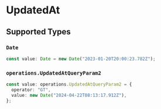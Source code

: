# UpdatedAt


## Supported Types

### `Date`

```typescript
const value: Date = new Date("2023-01-20T20:00:23.782Z");
```

### `operations.UpdatedAtQueryParam2`

```typescript
const value: operations.UpdatedAtQueryParam2 = {
  operator: "GT",
  value: new Date("2024-04-22T08:13:17.912Z"),
};
```

